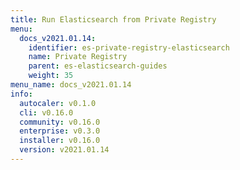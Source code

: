 ```yaml
---
title: Run Elasticsearch from Private Registry
menu:
  docs_v2021.01.14:
    identifier: es-private-registry-elasticsearch
    name: Private Registry
    parent: es-elasticsearch-guides
    weight: 35
menu_name: docs_v2021.01.14
info:
  autocaler: v0.1.0
  cli: v0.16.0
  community: v0.16.0
  enterprise: v0.3.0
  installer: v0.16.0
  version: v2021.01.14
---
```


